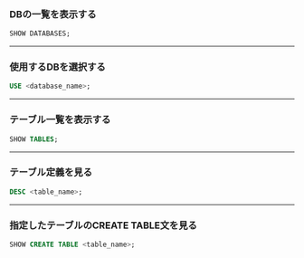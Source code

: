 ### DBの一覧を表示する

```sql
SHOW DATABASES;
```

---

### 使用するDBを選択する

```sql
USE <database_name>;
```

---

### テーブル一覧を表示する

```sql
SHOW TABLES;
```

---

### テーブル定義を見る

```sql
DESC <table_name>;
```

---

### 指定したテーブルのCREATE TABLE文を見る

```sql
SHOW CREATE TABLE <table_name>;
```